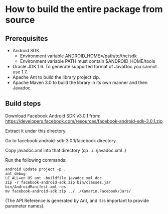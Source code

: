 How to build the entire package from source
===========================================

Prerequisites
-------------

- Android SDK.
  - Environment variable ANDROID_HOME=/path/to/the/sdk
  - Environment variable PATH must contain $ANDROID_HOME/tools
- Oracle JDK 1.6. To generate supported format of JavaDoc you cannot use 1.7.
- Apache Ant to build the library project zip.
- Apache Maven 3.0 to build the library in its own manner and then Javadoc.

Build steps
-----------

Download Facebook Android SDK v3.0.1 from:
https://developers.facebook.com/resources/facebook-android-sdk-3.0.1.zip

Extract it under this directory.

Go to facebook-android-sdk-3.0.1/facebook directory.

Copy javadoc.xml into that directory (cp ../../javadoc.xml .)

Run the following commands:

	android update project -p .
	ant debug
	LC_ALL=en_US ant -buildfile javadoc.xml doc
	zip -r facebook-android-sdk.zip bin/classes.jar bin/AndroidManifest.xml res 
	mv facebook-android-sdk.zip ../../Xamarin.Facebook/Jars/

(The API Reference is generated by Ant, and it is important to provide
parameter names).


